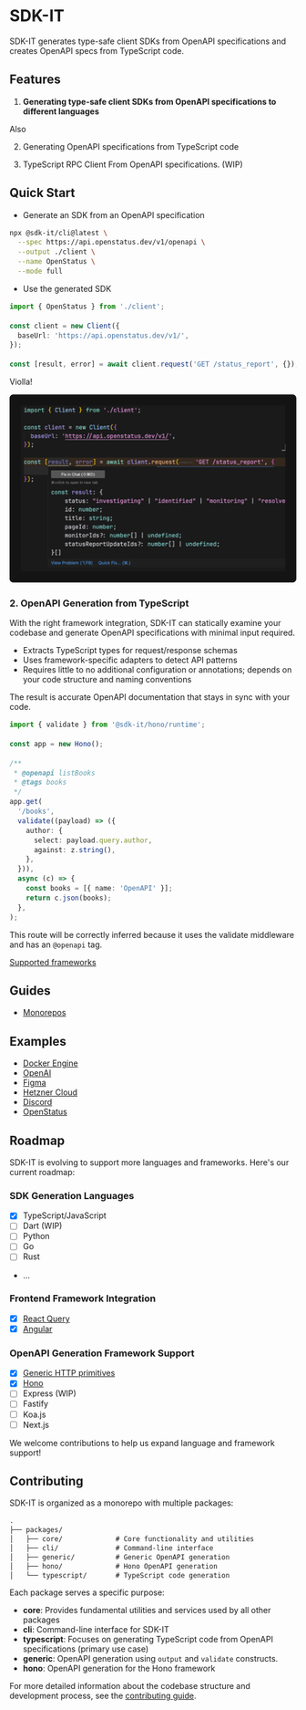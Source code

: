 # SDK-IT

SDK-IT generates type-safe client SDKs from OpenAPI specifications and creates OpenAPI specs from TypeScript code.

## Features

1. **Generating type-safe client SDKs from OpenAPI specifications to different languages**

Also

2. Generating OpenAPI specifications from TypeScript code

3. TypeScript RPC Client From OpenAPI specifications. (WIP)

## Quick Start

- Generate an SDK from an OpenAPI specification

```bash
npx @sdk-it/cli@latest \
  --spec https://api.openstatus.dev/v1/openapi \
  --output ./client \
  --name OpenStatus \
  --mode full
```

- Use the generated SDK

```typescript
import { OpenStatus } from './client';

const client = new Client({
  baseUrl: 'https://api.openstatus.dev/v1/',
});

const [result, error] = await client.request('GET /status_report', {});
```

Violla!

![demo](./demo.png)

### 2. OpenAPI Generation from TypeScript

With the right framework integration, SDK-IT can statically examine your codebase and generate OpenAPI specifications with minimal input required.

- Extracts TypeScript types for request/response schemas
- Uses framework-specific adapters to detect API patterns
- Requires little to no additional configuration or annotations; depends on your code structure and naming conventions

The result is accurate OpenAPI documentation that stays in sync with your code.

```typescript
import { validate } from '@sdk-it/hono/runtime';

const app = new Hono();

/**
 * @openapi listBooks
 * @tags books
 */
app.get(
  '/books',
  validate((payload) => ({
    author: {
      select: payload.query.author,
      against: z.string(),
    },
  })),
  async (c) => {
    const books = [{ name: 'OpenAPI' }];
    return c.json(books);
  },
);
```

This route will be correctly inferred because it uses the validate middleware and has an `@openapi` tag.

[Supported frameworks](#OpenAPI-Generation-Framework-Support)

## Guides

- [Monorepos](./docs/monorepos.md)

## Examples

- [Docker Engine](./docs/examples/docker-engine.md)
- [OpenAI](./docs/examples/openai.md)
- [Figma](./docs/examples/figma.md)
- [Hetzner Cloud](./docs/examples/hetzner.md)
- [Discord](./docs/examples/discord.md)
- [OpenStatus](./docs/examples/openstatus.md)

## Roadmap

SDK-IT is evolving to support more languages and frameworks. Here's our current roadmap:

### SDK Generation Languages

- [x] TypeScript/JavaScript
- [ ] Dart (WIP)
- [ ] Python
- [ ] Go
- [ ] Rust
- ...

### Frontend Framework Integration

- [x] [React Query](./docs/react-query.md)
- [x] [Angular](./docs/angular.md)

### OpenAPI Generation Framework Support

- [x] [Generic HTTP primitives](./packages/generic/README.md)
- [x] [Hono](./packages/hono/README.md)
- [ ] Express (WIP)
- [ ] Fastify
- [ ] Koa.js
- [ ] Next.js

We welcome contributions to help us expand language and framework support!

## Contributing

SDK-IT is organized as a monorepo with multiple packages:

```
.
├── packages/
│   ├── core/             # Core functionality and utilities
│   ├── cli/              # Command-line interface
│   ├── generic/          # Generic OpenAPI generation
│   ├── hono/             # Hono OpenAPI generation
│   └── typescript/       # TypeScript code generation
```

Each package serves a specific purpose:

- **core**: Provides fundamental utilities and services used by all other packages
- **cli**: Command-line interface for SDK-IT
- **typescript**: Focuses on generating TypeScript code from OpenAPI specifications (primary use case)
- **generic**: OpenAPI generation using `output` and `validate` constructs.
- **hono**: OpenAPI generation for the Hono framework

For more detailed information about the codebase structure and development process, see the [contributing guide](CONTRIBUTING.md).
